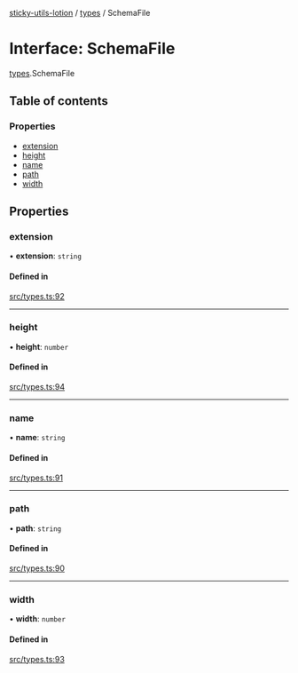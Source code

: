 [sticky-utils-lotion](../README.md) / [types](../modules/types.md) / SchemaFile

# Interface: SchemaFile

[types](../modules/types.md).SchemaFile

## Table of contents

### Properties

- [extension](types.SchemaFile.md#extension)
- [height](types.SchemaFile.md#height)
- [name](types.SchemaFile.md#name)
- [path](types.SchemaFile.md#path)
- [width](types.SchemaFile.md#width)

## Properties

### extension

• **extension**: `string`

#### Defined in

[src/types.ts:92](https://github.com/sticky/sticky-utils-lotion/blob/0655f7a/src/types.ts#L92)

___

### height

• **height**: `number`

#### Defined in

[src/types.ts:94](https://github.com/sticky/sticky-utils-lotion/blob/0655f7a/src/types.ts#L94)

___

### name

• **name**: `string`

#### Defined in

[src/types.ts:91](https://github.com/sticky/sticky-utils-lotion/blob/0655f7a/src/types.ts#L91)

___

### path

• **path**: `string`

#### Defined in

[src/types.ts:90](https://github.com/sticky/sticky-utils-lotion/blob/0655f7a/src/types.ts#L90)

___

### width

• **width**: `number`

#### Defined in

[src/types.ts:93](https://github.com/sticky/sticky-utils-lotion/blob/0655f7a/src/types.ts#L93)
